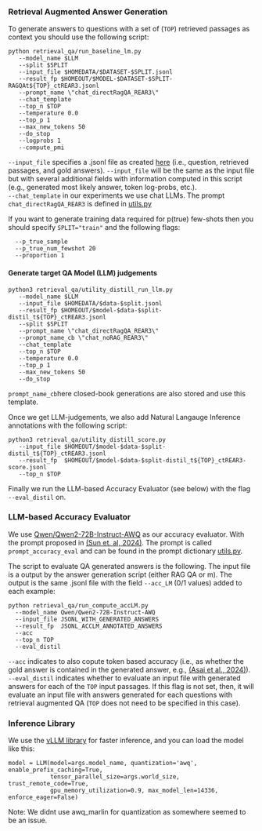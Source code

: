 ### Retrieval Augmented Answer Generation

To generate answers to questions with a set of (```TOP```) retrieved passages as context you should use the following script:

```
python retrieval_qa/run_baseline_lm.py
   --model_name $LLM
   --split $SPLIT
   --input_file $HOMEDATA/$DATASET-$SPLIT.jsonl
   --result_fp $HOMEOUT/$MODEL-$DATASET-$SPLIT-RAGQAt${TOP}_ctREAR3.jsonl
   --prompt_name \"chat_directRagQA_REAR3\"
   --chat_template
   --top_n $TOP
   --temperature 0.0
   --top_p 1
   --max_new_tokens 50
   --do_stop
   --logprobs 1
   --compute_pmi
```

```--input_file``` specifies a .jsonl file as created [here](../data_creation/README.md) (i.e., question, retrieved passages, and gold answers).
```--input_file``` will be the same as the input file but with several additional fields with information computed in this script (e.g., generated most likely answer, token log-probs, etc.).  
```--chat_template``` in our experiments we use chat LLMs. The prompt ```chat_directRagQA_REAR3``` is defined in [utils.py](utils.py)

If you want to generate training data required for p(true) few-shots then you should specify ```SPLIT="train"``` and the following flags:
```  
  --p_true_sample
  --p_true_num_fewshot 20
  --proportion 1
```

#### Generate target QA Model (LLM) judgements

```
python3 retrieval_qa/utility_distill_run_llm.py 
   --model_name $LLM 
   --input_file $HOMEDATA/$data-$split.jsonl 
   --result_fp $HOMEOUT/$model-$data-$split-distil_t${TOP}_ctREAR3.jsonl
   --split $SPLIT
   --prompt_name \"chat_directRagQA_REAR3\" 
   --prompt_name_cb \"chat_noRAG_REAR3\"
   --chat_template
   --top_n $TOP 
   --temperature 0.0 
   --top_p 1 
   --max_new_tokens 50 
   --do_stop
```

```prompt_name_cb```here closed-book generations are also stored and use this template.

Once we get LLM-judgements, we also add Natural Langauge Inference annotations with the following script:

```
python3 retrieval_qa/utility_distill_score.py
   --input_file $HOMEOUT/$model-$data-$split-distil_t${TOP}_ctREAR3.jsonl
   --result_fp  $HOMEOUT/$model-$data-$split-distil_t${TOP}_ctREAR3-score.jsonl
   --top_n $TOP
```

Finally we run the LLM-based Accuracy Evaluator (see below) with the flag ```--eval_distil``` on.


### LLM-based Accuracy Evaluator

We use [Qwen/Qwen2-72B-Instruct-AWQ](https://huggingface.co/Qwen/Qwen2-72B-Instruct-AWQ) as our accuracy evaluator.
With the prompt proposed in [(Sun et. al, 2024)](https://aclanthology.org/2024.naacl-long.18.pdf). The prompt is called ```prompt_accuracy_eval``` and can be found in the prompt dictionary [utils.py](./utils.py).

The script to evaluate QA generated answers is the following. The input file is a output by the answer generation script (either RAG QA or m). The output is the same .jsonl file with the field ```--acc_LM``` (0/1 values) added to each example:

```
python retrieval_qa/run_compute_accLM.py  
  --model_name Qwen/Qwen2-72B-Instruct-AWQ  
  --input_file JSONL_WITH_GENERATED_ANSWERS  
  --result_fp  JSONL_ACCLM_ANNOTATED_ANSWERS
  --acc 
  --top_n TOP 
  --eval_distil 
```

```--acc``` indicates to also copute token based accuracy (i.e., as whether the gold answer is contained in the generated answer, e.g., [(Asai et al., 2024)](https://openreview.net/forum?id=hSyW5go0v8)).  
```--eval_distil``` indicates whether to evaluate an input file with generated answers for each of the ```TOP``` input passages. If this flag is not set, then, it will evaluate an input file with answers generated for each questions with retrieval augmented QA (```TOP``` does not need to be specified in this case).


### Inference Library

We use the [vLLM library](https://docs.vllm.ai/en/latest/) for faster inference, and you can load the model like this:

```
model = LLM(model=args.model_name, quantization='awq', enable_prefix_caching=True,
            tensor_parallel_size=args.world_size, trust_remote_code=True,
            gpu_memory_utilization=0.9, max_model_len=14336, enforce_eager=False) 
```
            
Note: We didnt use awq_marlin for quantization as somewhere seemed to be an issue.

